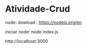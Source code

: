 # Atividade-Crud
node: dowload : https://nodejs.org/en

iniciar node: node index.js

http://localhost:3000
